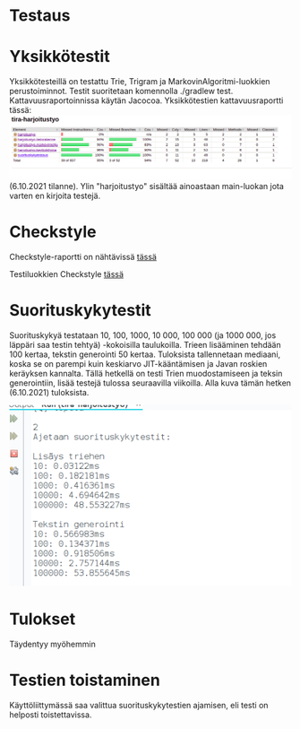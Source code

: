 # Testaus

# Yksikkötestit
Yksikkötesteillä on testattu Trie, Trigram ja MarkovinAlgoritmi-luokkien perustoiminnot.
Testit suoritetaan komennolla ./gradlew test. Kattavuusraportoinnissa käytän Jacocoa.
Yksikkötestien kattavuusraportti tässä: ![kattavuusraportti](https://github.com/IidaHamalainen/tira-harjoitustyo/blob/main/dokumentaatio/Kuvat/testikattavuus06102021.png)(6.10.2021 tilanne). Ylin "harjoitustyo" sisältää ainoastaan main-luokan jota varten en kirjoita testejä. 

# Checkstyle
Checkstyle-raportti on nähtävissä [tässä](https://github.com/IidaHamalainen/tira-harjoitustyo/blob/main/dokumentaatio/Kuvat/checkstyle25092021.png)

Testiluokkien Checkstyle [tässä](https://github.com/IidaHamalainen/tira-harjoitustyo/blob/main/dokumentaatio/Kuvat/checkstyle_test25092021.png)

# Suorituskykytestit
Suorituskykyä testataan 10, 100, 1000, 10 000, 100 000 (ja 1000 000, jos läppäri saa testin tehtyä) -kokoisilla taulukoilla. Trieen lisääminen tehdään 100 kertaa, tekstin generointi 50 kertaa. Tuloksista tallennetaan mediaani, koska se on parempi kuin keskiarvo JIT-kääntämisen ja Javan roskien keräyksen kannalta. 
Tällä hetkellä on testi Trien muodostamiseen ja teksin generointiin, lisää testejä tulossa seuraavilla viikoilla. Alla kuva tämän hetken (6.10.2021) tuloksista.

![suorituskykytestit](https://github.com/IidaHamalainen/tira-harjoitustyo/blob/main/dokumentaatio/Kuvat/suorituskykytestit06102021.png)

# Tulokset
Täydentyy myöhemmin

# Testien toistaminen
Käyttöliittymässä saa valittua suorituskykytestien ajamisen, eli testi on helposti toistettavissa.
